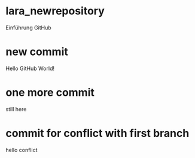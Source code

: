 # lara_newrepository
Einführung GitHub
# new commit
Hello GitHub World!
# one more commit
still here 
# commit for conflict with first branch
hello conflict
